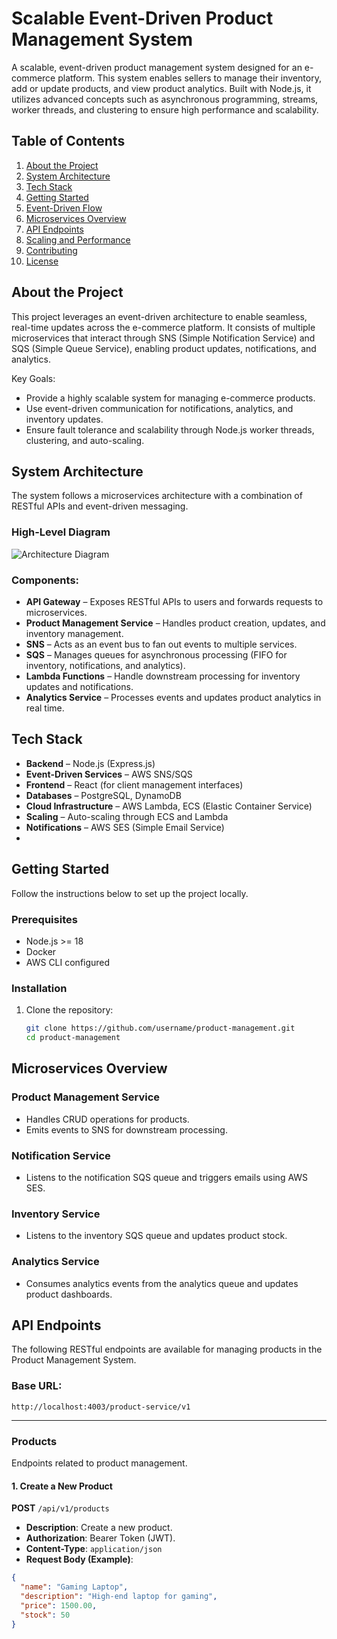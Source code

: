 # Scalable Event-Driven Product Management System  
A scalable, event-driven product management system designed for an e-commerce platform. This system enables sellers to manage their inventory, add or update products, and view product analytics. Built with Node.js, it utilizes advanced concepts such as asynchronous programming, streams, worker threads, and clustering to ensure high performance and scalability.  

## Table of Contents
1. [About the Project](#about-the-project)  
2. [System Architecture](#system-architecture)  
3. [Tech Stack](#tech-stack)  
4. [Getting Started](#getting-started)  
5. [Event-Driven Flow](#event-driven-flow)  
6. [Microservices Overview](#microservices-overview)  
7. [API Endpoints](#api-endpoints)  
8. [Scaling and Performance](#scaling-and-performance)  
9. [Contributing](#contributing)  
10. [License](#license)  

## About the Project  
This project leverages an event-driven architecture to enable seamless, real-time updates across the e-commerce platform. It consists of multiple microservices that interact through SNS (Simple Notification Service) and SQS (Simple Queue Service), enabling product updates, notifications, and analytics.  

Key Goals:  
- Provide a highly scalable system for managing e-commerce products.  
- Use event-driven communication for notifications, analytics, and inventory updates.  
- Ensure fault tolerance and scalability through Node.js worker threads, clustering, and auto-scaling.  

## System Architecture  
The system follows a microservices architecture with a combination of RESTful APIs and event-driven messaging.  

### High-Level Diagram  
![Architecture Diagram](path/to/diagram.png)  

### Components:  
- **API Gateway** – Exposes RESTful APIs to users and forwards requests to microservices.  
- **Product Management Service** – Handles product creation, updates, and inventory management.  
- **SNS** – Acts as an event bus to fan out events to multiple services.  
- **SQS** – Manages queues for asynchronous processing (FIFO for inventory, notifications, and analytics).  
- **Lambda Functions** – Handle downstream processing for inventory updates and notifications.  
- **Analytics Service** – Processes events and updates product analytics in real time.  

## Tech Stack  
- **Backend** – Node.js (Express.js)  
- **Event-Driven Services** – AWS SNS/SQS  
- **Frontend** – React (for client management interfaces)  
- **Databases** – PostgreSQL, DynamoDB  
- **Cloud Infrastructure** – AWS Lambda, ECS (Elastic Container Service)  
- **Scaling** – Auto-scaling through ECS and Lambda  
- **Notifications** – AWS SES (Simple Email Service)  
- 
## Getting Started  
Follow the instructions below to set up the project locally.  

### Prerequisites  
- Node.js >= 18  
- Docker  
- AWS CLI configured  

### Installation  
1. Clone the repository:  
   ```bash
   git clone https://github.com/username/product-management.git
   cd product-management


## Microservices Overview  

### Product Management Service  
- Handles CRUD operations for products.  
- Emits events to SNS for downstream processing.  

### Notification Service  
- Listens to the notification SQS queue and triggers emails using AWS SES.  

### Inventory Service  
- Listens to the inventory SQS queue and updates product stock.  

### Analytics Service  
- Consumes analytics events from the analytics queue and updates product dashboards.  

## API Endpoints  

The following RESTful endpoints are available for managing products in the Product Management System.  

### Base URL:  
`http://localhost:4003/product-service/v1`  

---

### **Products**  
Endpoints related to product management.  

#### 1. Create a New Product  
**POST** `/api/v1/products`  
- **Description**: Create a new product.  
- **Authorization**: Bearer Token (JWT).  
- **Content-Type**: `application/json`  
- **Request Body (Example)**:  
```json
{
  "name": "Gaming Laptop",
  "description": "High-end laptop for gaming",
  "price": 1500.00,
  "stock": 50
}

